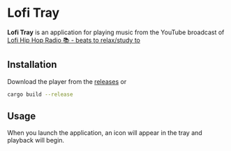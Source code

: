 # Lofi Tray

**Lofi Tray** is an application for playing music from the YouTube broadcast of [Lofi Hip Hop Radio 📚 - beats to relax/study to](https://www.youtube.com/watch?v=jfKfPfyJRdk) 

## Installation
Download the player from the [releases](https://github.com/Anton-Euro/lofi-tray/releases) or
```bash
cargo build --release
```

## Usage
When you launch the application, an icon will appear in the tray and playback will begin.
